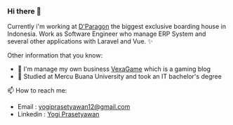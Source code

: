### Hi there 👋

Currently i'm working at <a href="https://dparagon.com">D'Paragon</a> the biggest exclusive boarding house in Indonesia.
Work as Software Engineer who manage ERP System and several other applications with Laravel and Vue. ✨

Other information that you know:

- 🔭  I'm manage my own business <a href="https://vexagame.com">VexaGame</a> which is a gaming blog
- 🏫  Studied at Mercu Buana University and took an IT bachelor's degree

📫  How to reach me: 
- Email : yogiprasetyawan12@gmail.com
- Linkedin : <a href="https://www.linkedin.com/in/yogiprasetyawan/">Yogi Prasetyawan</a>

